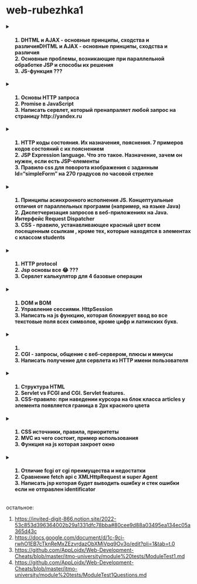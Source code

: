 # web-rubezhka1

<details>
<summary><h4>
<ol>
<li>DHTML и AJAX - основные принципы, сходства и различияDHTML и AJAX - основные принципы, сходства и различия</li>
<li>Основные проблемы, возникающие при параллельной обработке JSP и способы их решения</li>
<li>JS-функция ???</li>
</ol>
</h4></summary>
<ul>

<li>
DHTML (Dynamic HTML) и AJAX (Asynchronous JavaScript and XML) являются двумя технологиями, используемыми для создания интерактивных веб-приложений. Они имеют сходства, но также отличаются друг от друга.

Основные принципы DHTML:

1. Использование HTML, CSS и JavaScript для создания динамических и интерактивных веб-страниц.
2. Обновление содержимого страницы без перезагрузки всей страницы.
3. Использование DOM (Document Object Model) для манипулирования элементами на странице.

Основные принципы AJAX:

1. Асинхронная передача данных между клиентом и сервером без перезагрузки всей страницы.
2. Использование XMLHttpRequest объекта для отправки запросов к серверу без необходимости обновления всей страницы.
3. Обработка полученных данных с помощью JavaScript.

Сходства между DHTML и AJAX:

1. Обе технологии используют JavaScript для создания интерактивности на веб-страницах.
2. Они позволяют обновлять содержимое страницы без полной перезагрузки.

Различия между DHTML и AJAX:

1. DHTML фокусируется на изменении содержимого страницы, в то время как AJAX фокусируется на асинхронной передаче данных между клиентом и сервером.
2. AJAX требует использования XMLHttpRequest объекта, в то время как DHTML не требует этого компонента.
3. DHTML может быть использован для создания сложных пользовательских интерфейсов, тогда как AJAX часто используется для загрузки данных из базы данных или других ресурсов без полной перезагрузки страницы.

</li>

<li>
Одной из основных проблем при параллельной обработке JSP является конкуренция за доступ к ресурсам, таким как база данных, файловая система и другие внешние сервисы. Это может привести к блокировкам и задержкам в обработке запросов.

Для решения этой проблемы можно использовать механизмы синхронизации, такие как блокировки или семафоры, чтобы предотвратить одновременный доступ к ресурсам. Также можно использовать асинхронные запросы для выполнения длительных операций без блокировки основного потока обработки.

Еще одной проблемой является управление состоянием при параллельной обработке. Использование глобальных переменных или состояния на стороне сервера может вызвать неопределенное поведение при параллельном доступе.

Для управления состоянием можно использовать механизмы сессий или контекстов приложений для изоляции данных каждого пользователя или запроса. Также можно использовать иммутабельные объекты и функциональное программирование для создания безопасных структур данных.

Кроме того, возникают проблемы с производительностью при параллельной обработке JSP из-за высокой нагрузки на сервер и ограниченных ресурсов.

Для улучшения производительности можно использовать кэширование результатов вычислений, распределение нагрузки между несколькими серверами или оптимизацию кода и запросов к базе данных. Также можно использовать асинхронную обработку запросов для уменьшения времени ожидания ответа от сервера.

</li>

<li>

</li>

</ul>
</details>




<details>
<summary><h4>
<ol>
<li>Основы HTTP запроса</li>
<li>Promise в JavaScript</li>
<li>Написать сервлет, который пренапраляет любой запрос на страницу http://yandex.ru</li>
</ol>
</h4></summary>
<ul>

<li>
HTTP (Hypertext Transfer Protocol) - это протокол передачи данных, который используется для обмена информацией в Интернете. HTTP запросы отправляются клиентом (например, браузером) к серверу для запроса определенной информации или выполнения определенного действия.

Основные элементы HTTP запроса включают:

1. Метод: Это указывает на тип операции, которую нужно выполнить. Например, GET для получения ресурса, POST для отправки данных на сервер, PUT для обновления существующего ресурса и т.д.

2. URL (Uniform Resource Locator): Это адрес ресурса на сервере, к которому нужно обратиться.

3. Заголовки: Они содержат метаданные о запросе, такие как тип содержимого, язык и т.д.

4. Тело запроса: Опциональная часть запроса, которая содержит данные или параметры для передачи на сервер.

Пример HTTP запроса:
```
GET /index.html HTTP/1.1
Host: www.example.com
User-Agent: Mozilla/5.0
Accept-Language: en-US
```

В этом примере "GET" - это метод запроса, "/index.html" - это URL ресурса на сервере и "Host", "User-Agent", "Accept-Language" - это заголовки запросов.
</li>

<li>
Promise в JavaScript - это объект, который используется для выполнения асинхронных операций и управления их результатами. Он представляет собой обещание о том, что определенная операция будет завершена в будущем, либо успешно (resolve), либо неудачно (reject).

Promise имеет три состояния: 
1. Pending (ожидание) - начальное состояние, когда обещание еще не было выполнено или отклонено.
2. Fulfilled (выполнено) - когда обещание успешно выполнено.
3. Rejected (отклонено) - когда обещание не удалось выполнить.

С помощью Promise можно создавать цепочки асинхронных операций, которые выполняются последовательно друг за другом или параллельно. Это позволяет управлять потоком данных и делать код более читаемым и поддерживаемым.

Пример использования Promise:
```
let promise = new Promise((resolve, reject) => {
  setTimeout(() => {
    let success = true;
    if(success){
      resolve("Operation successful");
    } else {
      reject("Operation failed");
    }
  }, 2000);
});

promise.then((message) => {
  console.log(message);
}).catch((error) => {
  console.error(error);
});
```
В этом примере создается новый Promise объект с задержкой в две секунды. Если операция завершается успешно, то вызывается метод resolve с сообщением "Operation successful", если нет - метод reject с сообщением "Operation failed". Затем мы используем метод then для обработки успешного выполнения и метод catch для отлавливания ошибок.

Promise является мощным инструментом для работы с асинхронными операциями в JavaScript и широко используется в различных библиотеках и фреймворках.
</li>

<li>
Для написания сервлета, который будет перенаправлять любой запрос на страницу http://yandex.ru, вам нужно использовать метод sendRedirect из класса HttpServletResponse. Вот пример кода на Java для сервлета:

```
@WebServlet("/redirect")
public class RedirectServlet extends HttpServlet {
    protected void doGet(HttpServletRequest request, HttpServletResponse response) throws ServletException, IOException {
        String redirectUrl = "http://yandex.ru";
        response.sendRedirect(redirectUrl);
    }

    protected void doPost(HttpServletRequest request, HttpServletResponse response) throws ServletException, IOException {
        doGet(request, response);
    }
}
```

В этом примере:

1. @WebServlet("/redirect") указывает на путь, по которому сервлет будет доступен.
2. doGet метод перенаправляет запросы GET на страницу http://yandex.ru с помощью sendRedirect.
3. doPost метод перенаправляет запросы POST также на страницу http://yandex.ru, используя тот же код, что и для GET.

После развертывания этого сервлета на вашем сервере Java EE, все запросы по адресу /redirect будут автоматически перенаправляться на http://yandex.ru.
</li>

</ul>
</details>



<details>
<summary><h4>
<ol>
<li>HTTP коды состояния. Их назначения, пояснения. 7 примеров кодов состояний с их пояснением</li>
<li>JSP Expression language. Что это такое. Назначение, зачем он нужен, если есть JSP-елементы</li>
<li>Правило css для поворота изображения с заданным Id=“simpleForm” на 270 градусов по часовой стрелке</li>
</ol>
</h4></summary>
<ul>

<li>

1. 200 OK - запрос успешно выполнен, сервер возвращает запрошенные данные.
2. 301 Moved Permanently - запрашиваемый ресурс был перемещен на постоянной основе на новый URL.
3. 400 Bad Request - сервер не может обработать запрос из-за некорректного синтаксиса или другой ошибки клиента.
4. 403 Forbidden - доступ к запрашиваемому ресурсу запрещен, сервер отказывает в доступе.
5. 404 Not Found - запрашиваемый ресурс не найден на сервере.
6. 500 Internal Server Error - произошла ошибка на стороне сервера, которая препятствует выполнению запроса.
7. 503 Service Unavailable - сервер временно не может обрабатывать запросы из-за перегрузки или технических проблем.
8. Код состояния 504 HTTP обозначает ошибку "Gateway Timeout". Эта ошибка возникает, когда сервер, действуя в качестве шлюза или прокси-сервера, не может получить ответ вовремя от другого сервера. При возникновении этой ошибки, клиентский запрос не может быть завершен из-за превышения времени ожидания. Например, если сервер, на который делается запрос, не отвечает в течение определенного времени, то может быть сгенерирован код состояния 504.

HTTP коды состояния используются для передачи информации о результате выполнения HTTP-запросов между клиентом и сервером. Коды состояния помогают определить успешность или ошибочность выполнения запросов и действий, которые должны быть предприняты в ответ на эти результаты (например, перенаправление пользователя или вывод сообщения об ошибке).

</li>

<li>

JSP (JavaServer Pages) Expression Language (EL) — это язык, который используется в JSP для упрощения доступа к данным и их манипуляции. Он был введён для упрощения работы с JavaBeans, коллекциями и другими объектами, которые могут быть доступны в контексте JSP.

▎Основные назначения и преимущества EL:

1. Упрощение синтаксиса: EL позволяет обращаться к атрибутам объектов и коллекциям без необходимости использовать сложные Java-выражения. Это делает код более читаемым и поддерживаемым.

2. Изоляция представления от логики: EL помогает отделить логику приложения от представления, что соответствует принципам MVC (Model-View-Controller). Это позволяет разработчикам сосредоточиться на создании пользовательского интерфейса, не углубляясь в детали реализации бизнес-логики.

3. Безопасность: EL автоматически экранирует выводимые данные, что помогает предотвратить уязвимости, такие как XSS (межсайтовый скриптинг).

4. Доступ к различным объектам: EL может использоваться для доступа к различным объектам, таким как JavaBeans, атрибуты сессии, запроса и контекста.

▎Примеры использования EL:

1. Обращение к атрибутам JavaBeans:
   ```
   <jsp:useBean id="user" class="com.example.User" />
   <p>Имя пользователя: ${user.name}</p>
   ```

2. Работа с коллекциями:
   ```
   <c:forEach var="item" items="${itemsList}">
       <p>${item}</p>
   </c:forEach>
   ```

3. Условные выражения:
   ```
   <c:if test="${not empty user}">
       <p>Добро пожаловать, ${user.name}!</p>
   </c:if>
   ```

▎Сравнение с JSP-элементами:

Хотя JSP-элементы (такие как скриптлеты, директивы и теги) предоставляют мощные инструменты для работы с данными, они могут сделать код менее читаемым и сложным для понимания. Например, использование скриптлетов требует написания Java-кода внутри JSP, что может привести к смешению логики и представления.

EL, с другой стороны, предлагает более декларативный подход, позволяя разработчикам использовать простые выражения для доступа к данным. Это делает код более чистым и понятным, а также упрощает его поддержку.


</li>

<li>

```
#simpleForm {
    transform: rotate(270deg);
}
```
</li>

</ul>
</details>




<details>
<summary><h4>
<ol>
<li>Принципы асинхронного исполнения JS. Концептуальные отличия от параллельных программ (например, на языке Java)</li>
<li>Диспетчеризация запросов в веб-приложениях на Java. Интерфейс Request Dispatcher</li>
<li>CSS - правило, устанавливающее красный цвет всем посещенным ссылкам , кроме тех, которые находятся в элементах с классом students</li>
</ol>
</h4></summary>
<ul>

<li>

Асинхронное исполнение в JavaScript и параллельные программы, такие как на языке Java, имеют разные концептуальные подходы к обработке задач. Давайте разберем основные принципы асинхронного исполнения JS и его отличия от параллельного программирования.

▎Асинхронное исполнение в JavaScript

1. Однопоточная модель: JavaScript работает в однопоточном режиме, что означает, что он выполняет код последовательно, по одной операции за раз. Это позволяет избежать проблем с состоянием гонки, которые могут возникать в многопоточных средах.

2. Событийный цикл (Event Loop): JavaScript использует событийный цикл для управления асинхронными операциями. Когда выполняется асинхронный код (например, запросы к серверу, таймеры), он не блокирует основной поток. Вместо этого, когда операция завершена, результат помещается в очередь событий, и основной поток продолжает выполнение других задач.

3. Обещания (Promises): Для работы с асинхронным кодом используются объекты Promise, которые представляют собой результат асинхронной операции. Это позволяет более удобно обрабатывать успех или ошибку выполнения.

4. Async/Await: С введением async и await синтаксис стал более понятным и похожим на синхронный код, что облегчает чтение и поддержку.

▎Параллельное программирование в Java

1. Многопоточность: Java поддерживает многопоточность, что позволяет выполнять несколько потоков одновременно. Каждый поток может выполнять свою задачу независимо от других.

2. Параллелизм: В Java можно создавать несколько потоков, которые могут работать параллельно на многоядерных процессорах, что позволяет значительно увеличить производительность для задач, требующих больших вычислительных ресурсов.

3. Синхронизация: В многопоточных приложениях необходимо учитывать проблемы синхронизации (например, состояние гонки, блокировки), чтобы избежать конфликтов при доступе к общим ресурсам.

4. Использование потоков и ExecutorService: Java предоставляет механизмы, такие как Thread, Runnable и ExecutorService, для управления потоками и их выполнением.

▎Концептуальные отличия

1. Модель исполнения:

   • JavaScript: Однопоточная модель с асинхронным исполнением через событийный цикл.

   • Java: Многопоточная модель с возможностью параллельного выполнения.

2. Управление задачами:

   • JavaScript: Задачи добавляются в очередь событий и обрабатываются по мере их завершения.

   • Java: Задачи могут выполняться одновременно в разных потоках, что требует управления состоянием и синхронизации.

3. Сложность:

   • JavaScript: Более простой подход к асинхронности без необходимости управлять потоками.

   • Java: Более сложная модель, требующая учета многопоточности и синхронизации.

4. Подход к производительности:

   • JavaScript: Оптимизирован для обработки I/O операций (например, сетевых запросов) без блокировки основного потока.

   • Java: Может использовать параллелизм для вычислительно интенсивных задач.
</li>

<li>

Диспетчеризация запросов — это важный аспект разработки веб-приложений на Java, особенно в контексте использования сервлетов и JavaServer Pages (JSP). В этом контексте интерфейс RequestDispatcher играет ключевую роль.

▎Интерфейс RequestDispatcher

RequestDispatcher — это интерфейс, предоставляемый Java EE (Jakarta EE), который позволяет перенаправлять запросы и ответы между сервлетами, JSP и другими ресурсами. Он предоставляет методы для передачи управления от одного компонента к другому в рамках одного запроса.

▎Основные методы интерфейса

1. forward(ServletRequest request, ServletResponse response):

   • Этот метод используется для передачи управления от одного сервлета или JSP к другому ресурсу (например, к другому сервлету или JSP).

   • При использовании forward запрос и ответ остаются в одном контексте, что позволяет передавать атрибуты и параметры.

   • Пример:
    ```
    RequestDispatcher dispatcher = request.getRequestDispatcher("destination.jsp");
    dispatcher.forward(request, response);
    ```
     

2. include(ServletRequest request, ServletResponse response):

   • Этот метод включает содержимое другого ресурса (сервлета или JSP) в текущий ответ.

   • Это позволяет динамически добавлять контент из других ресурсов, не прерывая выполнение текущего сервлета.

   • Пример:
   ```
    RequestDispatcher dispatcher = request.getRequestDispatcher("header.jsp");
          
     dispatcher.include(request, response);
     ```
     

▎Применение RequestDispatcher

1. Перенаправление запросов: Когда необходимо обработать запрос в другом компоненте приложения (например, передать данные от одного сервлета к другому).

2. Инклюзия ресурсов: Когда нужно динамически вставить содержимое одного ресурса в другой, например, при создании шаблонов страниц.

3. Передача атрибутов: RequestDispatcher позволяет передавать атрибуты между ресурсами через объект ServletRequest, что полезно для обмена данными.

▎Пример использования

Вот простой пример использования RequestDispatcher в сервлете:
```
@WebServlet("/example")
public class ExampleServlet extends HttpServlet {
    protected void doGet(HttpServletRequest request, HttpServletResponse response) throws ServletException, IOException {
        // Установка атрибута
        request.setAttribute("message", "Hello from ExampleServlet!");

        // Получение RequestDispatcher для перенаправления на другой ресурс
        RequestDispatcher dispatcher = request.getRequestDispatcher("/destination.jsp");

        // Перенаправление запроса
        dispatcher.forward(request, response);
    }
}
```

А в destination.jsp вы можете получить доступ к переданному атрибуту:
```
<% String message = (String) request.getAttribute("message"); %>
<p><%= message %></p>
```

</li>

<li>

```
a:visited {
    color: red; /* Устанавливаем красный цвет для всех посещенных ссылок */
}

.students a:visited {
    color: inherit; /* Сбрасываем цвет для посещенных ссылок внутри элементов с классом students */
}
```

</li>

</ul>
</details>


<details>
<summary><h4>
<ol>
<li>HTTP protocol</li>
<li>Jsp основы все 😂 ???</li>
<li>Сервлет калькулятор для 4 базовые операции</li>
</ol>
</h4></summary>
<ul>

<li>

HTTP (Hypertext Transfer Protocol) — это протокол прикладного уровня, который используется для передачи данных в интернете. Он является основой для обмена информацией между клиентами (обычно веб-браузерами) и серверами. Вот основные аспекты HTTP:

▎Основные характеристики HTTP:

1. Запросы и ответы:

   • HTTP-запрос: Клиент отправляет запрос к серверу, чтобы получить ресурсы (например, HTML-страницы, изображения и т. д.). Запрос включает метод (GET, POST, PUT, DELETE и другие), URL, заголовки и иногда тело запроса.

   • HTTP-ответ: Сервер отвечает на запрос клиента, отправляя статус-код (например, 200 OK, 404 Not Found), заголовки и тело ответа (например, HTML-код).

2. Методы HTTP:

   • GET: Запрашивает данные с сервера.

   • POST: Отправляет данные на сервер, например, при заполнении форм.

   • PUT: Обновляет существующий ресурс на сервере.

   • DELETE: Удаляет указанный ресурс с сервера.

3. Статусы ответа:

   • 2xx: Успешные запросы (например, 200 OK).

   • 3xx: Перенаправления (например, 301 Moved Permanently).

   • 4xx: Ошибки клиента (например, 404 Not Found).

   • 5xx: Ошибки сервера (например, 500 Internal Server Error).

4. Безопасность:

   • HTTP передает данные в открытом виде. Для безопасной передачи данных используется HTTPS (HTTP Secure), который шифрует данные с помощью TLS/SSL.

5. Статeless Protocol:

   • HTTP является безсостоянием, что означает, что каждый запрос является независимым и не сохраняет состояние между запросами. Для управления состоянием используются технологии, такие как cookies и сессии.

6. Заголовки:

   • HTTP-заголовки передаются как часть запроса и ответа и содержат метаданные о передаваемых данных (например, тип контента, длину содержимого и т. д.).
</li>

<li>

</li>

<li>

```
@WebServlet("/calculator")
public class CalculatorServlet extends HttpServlet {
    protected void doPost(HttpServletRequest request, HttpServletResponse response) throws ServletException, IOException {
        // Получаем параметры из запроса
        double num1 = Double.parseDouble(request.getParameter("num1"));
        double num2 = Double.parseDouble(request.getParameter("num2"));
        String operation = request.getParameter("operation");
        double result = 0;

        // Выполняем операцию в зависимости от выбранного действия
        switch (operation) {
            case "add":
                result = num1 + num2;
                break;
            case "subtract":
                result = num1 - num2;
                break;
            case "multiply":
                result = num1 * num2;
                break;
            case "divide":
                if (num2 != 0) {
                    result = num1 / num2;
                } else {
                    response.sendError(HttpServletResponse.SC_BAD_REQUEST, "Division by zero is not allowed.");
                    return;
                }
                break;
            default:
                response.sendError(HttpServletResponse.SC_BAD_REQUEST, "Invalid operation.");
                return;
        }

        // Формируем ответ
        response.setContentType("text/html");
        PrintWriter out = response.getWriter();
        out.println("<html><body>");
        out.println("<h1>Result: " + result + "</h1>");
        out.println("<a href='index.html'>Back</a>");
        out.println("</body></html>");
    }

    protected void doGet(HttpServletRequest request, HttpServletResponse response) throws ServletException, IOException {
        // Переадресация на метод doPost
        doPost(request, response);
    }
}
```
</li>

</ul>
</details>

<details>
<summary><h4>
<ol>
<li>DOM и BOM</li>
<li>Управление сессиями. HttpSession</li>
<li>Написать на js функцию, которая блокирует ввод во все текстовые поля всех символов, кроме цифр и латинских букв.</li>
</ol>
</h4></summary>
<ul>

<li>

DOM (Document Object Model) и BOM (Browser Object Model) — это два ключевых концепта в веб-разработке, которые помогают взаимодействовать с документами HTML и управлять браузером.

▎DOM (Document Object Model)

DOM — это программный интерфейс для HTML и XML документов. Он представляет структуру документа в виде дерева, где каждый элемент, атрибут и текст являются объектами. С помощью DOM можно:

• Изменять структуру документа: добавлять, удалять или изменять элементы.

• Манипулировать стилями: изменять CSS-стили элементов.

• Обрабатывать события: добавлять обработчики событий для взаимодействия с пользователем.

Пример работы с DOM на JavaScript:
```
// Получить элемент по ID
let element = document.getElementById("myElement");

// Изменить текст элемента
element.textContent = "Новый текст";

// Добавить новый элемент
let newElement = document.createElement("div");
newElement.textContent = "Я новый элемент!";
document.body.appendChild(newElement);
```

▎BOM (Browser Object Model)

BOM — это набор объектов, предоставляемых браузером, который позволяет взаимодействовать с самим браузером. В отличие от DOM, который работает с документом, BOM предоставляет доступ к функциональности браузера. Основные возможности BOM включают:

• Управление окнами: открытие, закрытие и изменение размеров окон.

• Работа с URL: получение информации о текущем URL и изменение его.

• Навигация: управление историей браузера (например, history.back()).

Пример работы с BOM на JavaScript:
```
// Открыть новое окно
let newWindow = window.open("https://www.example.com", "_blank");

// Получить текущий URL
let currentUrl = window.location.href;

// Вернуться на предыдущую страницу
window.history.back();
```

▎Основные отличия

1. Область применения:

   • DOM: работает с содержимым веб-страницы.

   • BOM: работает с самим браузером и его функциональностью.

2. Структура:

   • DOM: представляется в виде дерева объектов.

   • BOM: представляет собой набор объектов и методов, специфичных для браузера.

3. Методы и свойства:

   • DOM: методы для манипуляции элементами (например, getElementById, appendChild).

   • BOM: методы для управления окнами и навигацией (например, window.open, history.pushState).
</li>

<li>
  
Управление сессиями в веб-приложениях — это важный аспект, который позволяет сохранять состояние между запросами от клиента. В Java EE (или Jakarta EE) для этого часто используется интерфейс HttpSession.

▎Что такое HttpSession?
HttpSession — это объект, который используется для хранения данных о пользователе на сервере в течение его сессии. Сессия начинается, когда пользователь впервые обращается к веб-приложению, и заканчивается, когда она истекает или пользователь выходит из системы.

▎Основные функции HttpSession
1. Хранение данных: Вы можете сохранять данные, связанные с пользователем, в объекте сессии. Эти данные доступны на протяжении всей сессии.
2. Идентификация пользователя: Каждая сессия имеет уникальный идентификатор (session ID), который отправляется клиенту в виде cookie или параметра URL.
3. Управление временем жизни: Вы можете установить время жизни сессии, после которого она будет автоматически завершена.

▎Примеры работы с HttpSession

▎Создание и использование сессии
```
public class MyServlet extends HttpServlet {
    protected void doGet(HttpServletRequest request, HttpServletResponse response) {
        // Получить сессию (или создать новую, если она не существует)
        HttpSession session = request.getSession();

        // Сохранить данные в сессии
        session.setAttribute("username", "JohnDoe");

        // Получить данные из сессии
        String username = (String) session.getAttribute("username");

        // Удалить данные из сессии
        session.removeAttribute("username");
    }
}
```

▎Установка времени жизни сессии
```
// Установить время жизни сессии в 30 минут
session.setMaxInactiveInterval(30 * 60); // время в секундах
```

▎Завершение сессии
```
// Завершить сессию
session.invalidate();
```

▎Управление сессиями

1. Сохранение данных: Используйте setAttribute для сохранения данных и getAttribute для их извлечения.
  
2. Удаление данных: Используйте removeAttribute для удаления конкретного атрибута из сессии.

3. Завершение сессии: Метод invalidate() завершает сессию и удаляет все связанные с ней данные.

4. Безопасность: Обратите внимание на безопасность сессий, используя HTTPS и другие меры защиты от атак, таких как XSS и CSRF.

</li>

<li>

```
function restrictInput(event) {
    const regex = /^[a-zA-Z0-9]*$/; // Регулярное выражение для разрешенных символов

    // Получаем значение текущего текстового поля
    const inputValue = event.target.value;

    // Проверяем, соответствует ли значение регулярному выражению
    if (!regex.test(inputValue)) {
        // Если не соответствует, удаляем последний введенный символ
        event.target.value = inputValue.slice(0, -1);
    }
}

// Применяем функцию ко всем текстовым полям при загрузке страницы
window.onload = function() {
    const inputs = document.querySelectorAll('input[type="text"]');
    inputs.forEach(input => {
        input.addEventListener('input', restrictInput);
    });
};
```

</li>

</ul>
</details>


<details>
<summary><h4>
<ol>
<li></li>
<li>CGI - запросы, общение с веб-сервером, плюсы и минусы</li>
<li>Написать получение для сервлета из HTTP имени пользователя</li>
</ol>
</h4></summary>
<ul>

<li>

</li>

<li>

CGI (Common Gateway Interface) — это стандартный протокол, который позволяет веб-серверам взаимодействовать с внешними программами, такими как скрипты и приложения. Эти программы могут обрабатывать запросы от пользователей и возвращать динамически сгенерированные страницы.

▎Как работают CGI-запросы:

1. Запрос от клиента: Пользователь отправляет HTTP-запрос на веб-сервер.

2. Обработка запроса: Если запрашиваемый ресурс является CGI-скриптом, сервер запускает этот скрипт.

3. Передача данных: Сервер передает данные запроса (например, параметры формы) в качестве переменных окружения в CGI-программу.

4. Генерация ответа: CGI-программа обрабатывает запрос и генерирует HTML-код или другой контент.

5. Ответ клиенту: Сервер отправляет сгенерированный ответ обратно клиенту.

▎Плюсы CGI:

1. Язык независимости: CGI-скрипты могут быть написаны на различных языках (Perl, Python, Ruby, C и т.д.).

2. Простота использования: Легко реализовать простые динамические страницы.

3. Стандартизация: CGI является стандартом, поддерживаемым большинством веб-серверов.

▎Минусы CGI:

1. Производительность: Каждый запрос к CGI-скрипту создает новый процесс, что может привести к значительным затратам ресурсов и времени на запуск.

2. Сложность масштабирования: При увеличении нагрузки сервер может столкнуться с проблемами производительности из-за большого количества создаваемых процессов.

3. Безопасность: Неправильно написанные CGI-скрипты могут быть уязвимы для атак, таких как инъекции и утечки данных.

4. Отсутствие состояния: CGI не сохраняет состояние между запросами, что затрудняет разработку сложных приложений.

</li>

<li>

```
@WebServlet("/login")
public class LoginServlet extends HttpServlet {
    protected void doPost(HttpServletRequest request, HttpServletResponse response) 
            throws ServletException, IOException {
        
        // Получение имени пользователя из параметров запроса
        String username = request.getParameter("username");
        
        // Проверка на null и вывод имени пользователя
        if (username != null && !username.isEmpty()) {
            response.setContentType("text/html");
            response.getWriter().println("<h1>Добро пожаловать, " + username + "!</h1>");
        } else {
            response.setContentType("text/html");
            response.getWriter().println("<h1>Имя пользователя не указано!</h1>");
        }
    }
}
```

```
<form action="/login" method="post">
    <label for="username">Имя пользователя:</label>
    <input type="text" id="username" name="username" required>
    <button type="submit">Войти</button>
</form>
```
</li>

</ul>
</details>




<details>
<summary><h4>
<ol>
<li>Структура HTML</li>
<li>Servlet vs FCGI and CGI. Servlet features.</li>
<li>CSS-правило: при наведении курсора на блок класса articles у элемента появляется граница в 2px красного цвета</li>
</ol>
</h4></summary>
<ul>

<li>

▎Объяснение структуры:

1. ```<!DOCTYPE html>:``` Объявляет тип документа и версию HTML (HTML5).

2. ```<html lang="ru">:``` Корневой элемент документа, указывающий язык (в данном случае русский).

3. ```<head>```: Содержит метаданные о документе, такие как:

   • ```<meta charset="UTF-8">```: Устанавливает кодировку символов.

   • ```<meta name="viewport" content="width=device-width, initial-scale=1.0">```: Обеспечивает адаптивность на мобильных устройствах.

   • ```<title>```: Заголовок страницы, отображаемый в вкладке браузера.

   • ```<link>```: Подключение внешнего CSS-файла.

   • ```<script>```: Подключение внешнего JavaScript-файла.

4. ```<body>```: Основное содержимое страницы, включая:

   • ```<header>```: Содержит заголовок и навигацию.

   • ```<main>```: Основной контент страницы, разбитый на разделы (```<section>```).

   • ```<footer>```: Нижний колонтитул с дополнительной информацией.

</li>

<li>

▎CGI (Common Gateway Interface)

CGI — это стандартный интерфейс для взаимодействия веб-сервера с программами, которые генерируют динамический контент. Основные характеристики:

• Производительность: Каждый запрос создает новый процесс, что может привести к значительным накладным расходам.

• Языковая независимость: CGI может быть написан на любом языке программирования, поддерживающем стандартный ввод/вывод (например, Perl, Python, C).

• Состояние: Не поддерживает состояние между запросами (например, сессии).

• Безопасность: Может быть уязвим для различных атак, если не реализован должным образом.

▎FCGI (FastCGI)

FCGI — это улучшенная версия CGI, которая решает некоторые его недостатки:

• Производительность: В отличие от CGI, FCGI использует постоянные процессы для обработки запросов, что значительно уменьшает накладные расходы на создание и уничтожение процессов.

• Поддержка нескольких языков: Как и CGI, может использоваться с различными языками программирования.

• Состояние: FCGI также не поддерживает состояние между запросами, но может быть использован в сочетании с другими технологиями для управления состоянием.

• Масштабируемость: Лучше подходит для высоконагруженных приложений благодаря возможности обработки нескольких запросов одновременно.

▎Servlets

Servlets — это Java-технология для создания динамических веб-приложений. Основные характеристики:

1. Производительность:

   • Servlets работают в контейнере сервлетов (например, Apache Tomcat), который управляет их жизненным циклом и многопоточностью. Это позволяет обрабатывать несколько запросов одновременно без создания новых процессов.

2. Состояние:

   • Servlets могут управлять состоянием с помощью сессий, что позволяет хранить информацию о пользователе между запросами.

3. Интеграция с Java EE:

   • Servlets являются частью Java EE и могут легко интегрироваться с другими компонентами, такими как JSP (JavaServer Pages), EJB (Enterprise JavaBeans) и JPA (Java Persistence API).

4. Безопасность:

   • Поддерживают различные механизмы безопасности, такие как аутентификация и авторизация.

5. Удобство разработки:

   • Java предоставляет мощные средства разработки и отладки, а также множество библиотек для работы с базами данных, сетями и другими ресурсами.

6. Портируемость:

   • Servlets могут работать на любом сервере приложений, поддерживающем спецификацию Java EE.

▎Сравнение

| Характеристика    | CGI                      | FCGI                     | Servlets                 |
|--------------------|-------------------------|--------------------------|--------------------------|
| Производительность  | Низкая                  | Высокая                  | Очень высокая            |
| Создание процессов  | Каждый запрос создает новый процесс | Использует постоянные процессы | Работает в многопоточном контейнере |
| Поддержка состояния | Нет                     | Нет                      | Да                       |
| Языковая зависимость| Любой язык              | Любой язык               | Java                     |
| Интеграция         | Ограниченная            | Ограниченная             | Хорошая (Java EE)       |

</li>

<li>

```
.articles {
    transition: border 0.3s ease;
}

.articles:hover {
    border: 2px solid red; 
}

```
</li>

</ul>
</details>


<details>
<summary><h4>
<ol>
<li>CSS источники, правила, приоритеты</li>
<li>MVC из чего состоит, пример использования</li>
<li>Функция на js которая закроет окно</li>
</ol>
</h4></summary>
<ul>

<li>

В CSS есть несколько источников стилей, правил и принципов приоритета, которые определяют, какие стили применяются к элементам. Вот основные моменты:

▎1. Источники стилей

CSS может быть применен к элементам из различных источников:

• Встроенные стили (Inline styles): Стили, заданные непосредственно в атрибуте style HTML-элемента. Они имеют самый высокий приоритет.
  ```
    <div style="color: red;">Текст</div>
  ```

• Внутренние стили (Internal styles): Стили, определенные внутри тега ```<style>``` в ```<head>``` HTML-документа.
  ```
<style>
    div { color: blue; }
</style>
  ```

• Внешние стили (External styles): Стили, загружаемые из внешнего CSS-файла с помощью тега <link>.
  ```
    <link rel="stylesheet" href="styles.css">
  ```

▎2. Правила CSS

Правила CSS состоят из селекторов и деклараций:

```
p {
    color: green;
}
```

▎3. Приоритеты (Специфичность)

Приоритет стилей определяется специфичностью селекторов. Чем выше специфичность, тем выше приоритет:

• Inline стили: всегда имеют наивысший приоритет.

• ID-селекторы: имеют более высокий приоритет, чем классы и теги.
  ```
    #myId { color: orange; }
  ```

• Классы, атрибуты и псевдоклассы: имеют более высокий приоритет, чем теги.
  ```
    .myClass { color: purple; }
  ```

• Теговые селекторы: имеют наименьший приоритет.
  ```
    div { color: black; }
  ```

▎4. Каскадирование

Если два или более правила применяются к одному элементу и имеют одинаковую специфичность, применяется последнее правило в коде (каскадирование).

▎5. Важность (!important)

Вы можете использовать !important, чтобы переопределить другие правила, но это следует делать с осторожностью:
```
p {
    color: blue !important; /* Этот цвет будет применяться вне зависимости от других правил */
}
```
</li>

<li>
  
MVC (Model-View-Controller) — это архитектурный паттерн, который разделяет приложение на три основные компоненты:

1. Model (Модель): управляет данными и бизнес-логикой приложения.

2. View (Представление): отвечает за отображение данных пользователю.

3. Controller (Контроллер): обрабатывает пользовательский ввод и взаимодействует с моделью и представлением.

▎Пример использования MVC с Java Servlets

Давайте рассмотрим простой пример веб-приложения для управления задачами (To-Do List) с использованием Java Servlets.

▎1. Модель (Model)

Создадим класс Task, который будет представлять задачу.
```
// Task.java
public class Task {
    private String title;
    private boolean completed;

    public Task(String title) {
        this.title = title;
        this.completed = false;
    }

    public String getTitle() {
        return title;
    }

    public boolean isCompleted() {
        return completed;
    }

    public void complete() {
        this.completed = true;
    }
}
```

▎2. Контроллер (Controller)

Создадим сервлет TaskServlet, который будет обрабатывать запросы.
```
@WebServlet("/tasks")
public class TaskServlet extends HttpServlet {
    private List<Task> tasks = new ArrayList<>();

    @Override
    protected void doGet(HttpServletRequest request, HttpServletResponse response)
            throws ServletException, IOException {
        request.setAttribute("tasks", tasks);
        request.getRequestDispatcher("/tasks.jsp").forward(request, response);
    }

    @Override
    protected void doPost(HttpServletRequest request, HttpServletResponse response)
            throws ServletException, IOException {
        String title = request.getParameter("title");
        if (title != null && !title.trim().isEmpty()) {
            tasks.add(new Task(title));
        }
        response.sendRedirect("tasks"); // Перенаправление на GET-запрос для отображения задач
    }
}
```

▎3. Представление (View)

Создадим JSP-страницу tasks.jsp, которая будет отображать список задач.
```
<!-- tasks.jsp -->
<%@ page contentType="text/html;charset=UTF-8" language="java" %>
<!DOCTYPE html>
<html>
<head>
    <title>Task List</title>
</head>
<body>
<h1>My Tasks</h1>
<ul>
    <c:forEach var="task" items="${tasks}">
        <li>
            <span>${task.title}</span>
            <span>${task.completed ? ' (Completed)' : ''}</span>
        </li>
    </c:forEach>
</ul>
<form action="tasks" method="post">
    <input type="text" name="title" placeholder="New task" required />
    <button type="submit">Add Task</button>
</form>
</body>
</html>
```

• Модель (Task) представляет задачи и управляет их состоянием.
• Контроллер (TaskServlet) обрабатывает запросы на получение и добавление задач, взаимодействует с моделью и обновляет представление.
• Представление (tasks.jsp) отвечает за отображение задач пользователю и предоставляет интерфейс для добавления новых задач.
</li>

<li>

• Если окно было открыто пользователем (например, через прямой ввод URL), то ```window.close()``` не сработает.
• Для тестирования функции можно открыть новое окно через JavaScript и затем закрыть его. Например:
```
let newWindow = window.open("https://example.com", "_blank");
newWindow.close(); 
```

</li>

</ul>
</details>


<details>
<summary><h4>
<ol>
<li>Отличие fcgi от cgi преимущества и недостатки</li>
<li>Сравнение fetch api с XMLHttpRequest и super Agent</li>
<li>Написать jsp которая будет выводить ошибку и стек ошибки если не отправлен identificator</li>
</ol>
</h4></summary>
<ul>

<li>

FCGI (FastCGI) и CGI (Common Gateway Interface) — это протоколы, используемые для взаимодействия веб-серверов с программами, которые обрабатывают динамический контент. Вот основные отличия, преимущества и недостатки каждого из них:

▎CGI (Common Gateway Interface)

Отличия:

• CGI запускает отдельный процесс для каждого запроса.

• Каждый раз, когда приходит новый запрос, создается новый экземпляр программы.

Преимущества:

• Простота: легко реализовать и использовать.

• Поддержка множества языков программирования.

Недостатки:

• Высокие накладные расходы: запуск нового процесса для каждого запроса занимает много времени и ресурсов.

• Ограниченная производительность при высокой нагрузке.

• Память и ресурсы системы могут быстро исчерпаться при большом количестве одновременных запросов.

▎FCGI (FastCGI)

Отличия:

• FCGI поддерживает постоянные процессы, что позволяет обрабатывать несколько запросов в одном процессе.

• Процессы FCGI остаются активными между запросами, что значительно снижает накладные расходы.

Преимущества:

• Высокая производительность: значительно меньше времени на создание процессов, так как они уже запущены.

• Эффективное использование ресурсов: один процесс может обрабатывать множество запросов.

• Поддержка асинхронной обработки запросов.

Недостатки:

• Более сложная настройка по сравнению с CGI.

• Может потребоваться больше памяти для поддержания активных процессов.

• Не все веб-серверы поддерживают FCGI, хотя большинство популярных серверов это делают.

</li>


<li>

Сравнение Fetch API, XMLHttpRequest и SuperAgent может помочь понять, какой из этих инструментов лучше подходит для работы с HTTP-запросами в JavaScript. Вот основные отличия, преимущества и недостатки каждого из них:

▎1. Fetch API

Описание:
Fetch API — это современный интерфейс для работы с HTTP-запросами, который предоставляет более простой и мощный способ выполнения запросов по сравнению с XMLHttpRequest.

Преимущества:

• Простота использования: Синтаксис основан на промисах, что делает код более читаемым и упрощает обработку асинхронных операций.

• Поддержка Promise: Легко работать с асинхронными запросами и использовать async/await.

• Более гибкие возможности: Поддерживает такие функции, как CORS, Stream API, обработка ответов в различных форматах (JSON, текст и т.д.).

• Чистота кода: Меньше кода для выполнения тех же операций.

Недостатки:

• Не поддерживает IE: Не работает в Internet Explorer без полифиллов.

• Обработка ошибок: Ошибки сети обрабатываются, но ошибки HTTP (например, 404 или 500) не вызывают отклонение промиса.

▎2. XMLHttpRequest

Описание:
XMLHttpRequest (XHR) — это старый интерфейс для выполнения HTTP-запросов в браузерах.

Преимущества:

• Широкая поддержка: Работает во всех браузерах, включая старые версии.

• Синхронные и асинхронные запросы: Можно выполнять запросы как синхронно, так и асинхронно (хотя синхронные запросы не рекомендуются).

Недостатки:

• Сложный синтаксис: Код может быть громоздким и трудным для чтения из-за коллбэков.

• Отсутствие поддержки Promise: Не поддерживает нативно промисы, что усложняет работу с асинхронными операциями.

• Устаревший подход: Сложнее управлять потоками данных и обработкой ответов.

▎3. SuperAgent

Описание:
SuperAgent — это библиотека для выполнения HTTP-запросов, которая предоставляет удобный интерфейс для работы с AJAX-запросами.

Преимущества:

• Удобный синтаксис: Использует цепочки методов для создания запросов, что делает код более читабельным.

• Поддержка Promise: Работает с промисами и поддерживает async/await.

• Расширенные возможности: Легко добавлять обработчики для различных типов ответов и ошибок.

• Поддержка браузеров: Работает во всех современных браузерах.

Недостатки:

• Дополнительная зависимость: Необходима установка библиотеки, что увеличивает размер проекта.

• Не так широко распространен, как Fetch API: Меньшее количество примеров и документации по сравнению с Fetch.

▎Заключение

• Fetch API является предпочтительным выбором для новых проектов благодаря своей простоте и современному подходу к работе с асинхронными запросами.

• XMLHttpRequest все еще может использоваться в старых проектах или когда требуется поддержка устаревших браузеров.

• SuperAgent — хороший выбор, если вам нужны дополнительные возможности и удобный интерфейс, но стоит учитывать необходимость подключения внешней библиотеки.

</li>

<li>

```
<%
    // Получаем параметр identificator
    String identificator = request.getParameter("identificator");

    // Проверяем наличие параметра
    if (identificator == null || identificator.isEmpty()) {
        // Если параметр отсутствует, выводим сообщение об ошибке
        out.println("<h1>Ошибка: Параметр 'identificator' не отправлен!</h1>");
        
        // Выводим стек ошибки
        Exception e = new Exception("Отсутствует параметр 'identificator'");
        e.printStackTrace(new PrintWriter(out));
    } else {
        // Если параметр присутствует, можно обработать его
        out.println("<h1>Параметр 'identificator': " + identificator + "</h1>");
    }
%>
```
</li>

</ul>
</details>


остальное:
1. https://invited-digit-866.notion.site/2022-53c853d396364002b29a1331dfc78bba#80cee9d88a03495ea134ec05a365d43c
2. https://docs.google.com/document/d/1c-9ci-rwhO1EB7cTknReMxZEzvrdazObXMiVpq9Ov3o/edit?pli=1&tab=t.0
3. https://github.com/AppLoidx/Web-Development-Cheats/blob/master/itmo-university/module%20tests/ModuleTest1.md
4. https://github.com/AppLoidx/Web-Development-Cheats/blob/master/itmo-university/module%20tests/ModuleTest1Questions.md
